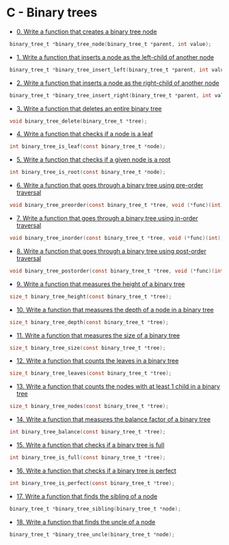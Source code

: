 # C - Binary trees

- [0. Write a function that creates a binary tree node](0-binary_tree_node.c)
```c
 binary_tree_t *binary_tree_node(binary_tree_t *parent, int value);
```

- [1. Write a function that inserts a node as the left-child of another node](1-binary_tree_insert_left.c)
```c
 binary_tree_t *binary_tree_insert_left(binary_tree_t *parent, int value);
```

- [2. Write a function that inserts a node as the right-child of another node](2-binary_tree_insert_right.c)
```c
 binary_tree_t *binary_tree_insert_right(binary_tree_t *parent, int value);
```

- [3. Write a function that deletes an entire binary tree](3-binary_tree_delete.c)
```c
 void binary_tree_delete(binary_tree_t *tree);
```

- [4. Write a function that checks if a node is a leaf](4-binary_tree_is_leaf.c)
```c
 int binary_tree_is_leaf(const binary_tree_t *node);
```

- [5. Write a function that checks if a given node is a root](5-binary_tree_is_root.c)
```c
 int binary_tree_is_root(const binary_tree_t *node);
```

- [6. Write a function that goes through a binary tree using pre-order traversal](6-binary_tree_preorder.c)
```c
 void binary_tree_preorder(const binary_tree_t *tree, void (*func)(int));
```

- [7. Write a function that goes through a binary tree using in-order traversal](7-binary_tree_inorder.c)
```c
 void binary_tree_inorder(const binary_tree_t *tree, void (*func)(int));
```

- [8. Write a function that goes through a binary tree using post-order traversal](8-binary_tree_postorder.c)
```c
 void binary_tree_postorder(const binary_tree_t *tree, void (*func)(int));
```

- [9. Write a function that measures the height of a binary tree](9-binary_tree_height.c)
```c
 size_t binary_tree_height(const binary_tree_t *tree);
```

- [10. Write a function that measures the depth of a node in a binary tree](10-binary_tree_depth.c)
```c
 size_t binary_tree_depth(const binary_tree_t *tree);
```

- [11. Write a function that measures the size of a binary tree](11-binary_tree_size.c)
```c
 size_t binary_tree_size(const binary_tree_t *tree);
```

- [12. Write a function that counts the leaves in a binary tree](12-binary_tree_leaves.c)
```c
 size_t binary_tree_leaves(const binary_tree_t *tree);
```

- [13. Write a function that counts the nodes with at least 1 child in a binary tree](13-binary_tree_nodes.c)
```c
 size_t binary_tree_nodes(const binary_tree_t *tree);
```

- [14. Write a function that measures the balance factor of a binary tree](14-binary_tree_balance.c)
```c
 int binary_tree_balance(const binary_tree_t *tree);
```

- [15. Write a function that checks if a binary tree is full](15-binary_tree_is_full.c)
```c
 int binary_tree_is_full(const binary_tree_t *tree);
```

- [16. Write a function that checks if a binary tree is perfect](16-binary_tree_is_perfect.c)
```c
 int binary_tree_is_perfect(const binary_tree_t *tree);
```

- [17. Write a function that finds the sibling of a node](17-binary_tree_sibling.c)
```c
 binary_tree_t *binary_tree_sibling(binary_tree_t *node);
```

- [18. Write a function that finds the uncle of a node](18-binary_tree_uncle.c)
```c
 binary_tree_t *binary_tree_uncle(binary_tree_t *node);
```